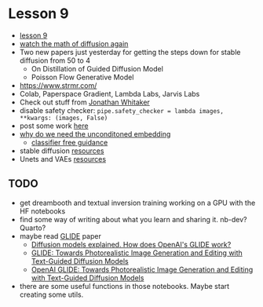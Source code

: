 # Lesson 9

- [lesson 9](https://forums.fast.ai/t/lesson-9-official-topic/100562)
- [watch the math of diffusion again](https://forums.fast.ai/t/math-of-stable-diffusion/101077)
- Two new papers just yesterday for getting the steps down for stable diffusion from 50 to 4
    - On Distillation of Guided Diffusion  Model
    - Poisson Flow Generative Model
- https://www.strmr.com/
- Colab, Paperspace Gradient, Lambda Labs, Jarvis Labs
- Check out stuff from [Jonathan Whitaker](https://twitter.com/johnowhitaker?lang=en)
- disable safety checker: `pipe.safety_checker = lambda images, **kwargs: (images, False)`
- post some work [here](https://forums.fast.ai/t/share-your-work-here-part-2-2022/101151/17)
- [why do we need the unconditoned embedding](https://forums.fast.ai/t/why-do-we-need-the-unconditioned-embedding/101134/11)
    - [classifier free guidance](https://benanne.github.io/2022/05/26/guidance.html)
- stable diffusion [resources](https://forums.fast.ai/t/stable-diffusion-resources-and-discussion/100268/42)
- Unets and VAEs [resources](https://forums.fast.ai/t/variational-autoencoders-unets-resources-and-discussion/100269/8)

## TODO

- get dreambooth and textual inversion training working on a GPU with the HF notebooks
- find some way of writing about what you learn and sharing it. nb-dev? Quarto?
- maybe read [GLIDE](https://arxiv.org/pdf/2112.10741.pdf) paper
  - [Diffusion models explained. How does OpenAI's GLIDE work?](https://www.youtube.com/watch?v=344w5h24-h8)
  - [GLIDE: Towards Photorealistic Image Generation and Editing with Text-Guided Diffusion Models](https://www.youtube.com/watch?v=gwI6g1pBD84)
  - [OpenAI GLIDE: Towards Photorealistic Image Generation and Editing with Text-Guided Diffusion Models](https://www.youtube.com/watch?v=lvv4N2nf-HU)
- there are some useful functions in those notebooks. Maybe start creating some utils.